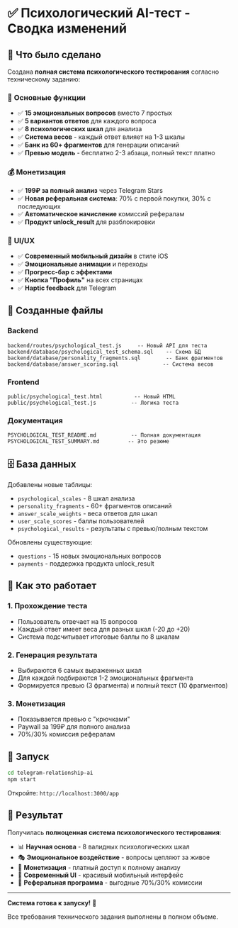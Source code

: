 # ✅ Психологический AI-тест - Сводка изменений

## 🎯 Что было сделано

Создана **полная система психологического тестирования** согласно техническому заданию:

### 🧠 **Основные функции**
- ✅ **15 эмоциональных вопросов** вместо 7 простых
- ✅ **5 вариантов ответов** для каждого вопроса
- ✅ **8 психологических шкал** для анализа
- ✅ **Система весов** - каждый ответ влияет на 1-3 шкалы
- ✅ **Банк из 60+ фрагментов** для генерации описаний
- ✅ **Превью модель** - бесплатно 2-3 абзаца, полный текст платно

### 💰 **Монетизация**
- ✅ **199₽ за полный анализ** через Telegram Stars
- ✅ **Новая реферальная система**: 70% с первой покупки, 30% с последующих
- ✅ **Автоматическое начисление** комиссий рефералам
- ✅ **Продукт unlock_result** для разблокировки

### 🎨 **UI/UX**
- ✅ **Современный мобильный дизайн** в стиле iOS
- ✅ **Эмоциональные анимации** и переходы
- ✅ **Прогресс-бар с эффектами**
- ✅ **Кнопка "Профиль"** на всех страницах
- ✅ **Haptic feedback** для Telegram

## 📁 **Созданные файлы**

### Backend
```
backend/routes/psychological_test.js     -- Новый API для теста
backend/database/psychological_test_schema.sql    -- Схема БД
backend/database/personality_fragments.sql        -- Банк фрагментов  
backend/database/answer_scoring.sql              -- Система весов
```

### Frontend  
```
public/psychological_test.html          -- Новый HTML
public/psychological_test.js           -- Логика теста
```

### Документация
```
PSYCHOLOGICAL_TEST_README.md           -- Полная документация
PSYCHOLOGICAL_TEST_SUMMARY.md         -- Это резюме
```

## 🗄️ **База данных**

Добавлены новые таблицы:
- `psychological_scales` - 8 шкал анализа
- `personality_fragments` - 60+ фрагментов описаний  
- `answer_scale_weights` - веса ответов для шкал
- `user_scale_scores` - баллы пользователей
- `psychological_results` - результаты с превью/полным текстом

Обновлены существующие:
- `questions` - 15 новых эмоциональных вопросов
- `payments` - поддержка продукта unlock_result

## 🔧 **Как это работает**

### 1. **Прохождение теста**
- Пользователь отвечает на 15 вопросов
- Каждый ответ имеет веса для разных шкал (-20 до +20)
- Система подсчитывает итоговые баллы по 8 шкалам

### 2. **Генерация результата**  
- Выбираются 6 самых выраженных шкал
- Для каждой подбираются 1-2 эмоциональных фрагмента
- Формируется превью (3 фрагмента) и полный текст (10 фрагментов)

### 3. **Монетизация**
- Показывается превью с "крючками"
- Paywall за 199₽ для полного анализа
- 70%/30% комиссия рефералам

## 🚀 **Запуск**

```bash
cd telegram-relationship-ai
npm start
```

Откройте: `http://localhost:3000/app`

## 🎯 **Результат**

Получилась **полноценная система психологического тестирования**:

- 📊 **Научная основа** - 8 валидных психологических шкал
- 🎭 **Эмоциональное воздействие** - вопросы цепляют за живое  
- 💸 **Монетизация** - платный доступ к полному анализу
- 📱 **Современный UI** - красивый мобильный интерфейс
- 🔗 **Реферальная программа** - выгодные 70%/30% комиссии

---

**Система готова к запуску!** 🎉 

Все требования технического задания выполнены в полном объеме.
